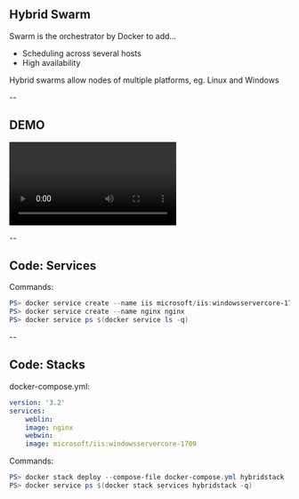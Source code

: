 ## Hybrid Swarm

Swarm is the orchestrator by Docker to add...

- Scheduling across several hosts
- High availability

Hybrid swarms allow nodes of multiple platforms, eg. Linux and Windows

--

## DEMO

<video id="hovercontrols">
    <source data-src="videos/Hybrid Swarm.mp4" type="video/mp4" />
</video>

--

## Code: Services

Commands:

```powershell
PS> docker service create --name iis microsoft/iis:windowsservercore-1709
PS> docker service create --name nginx nginx
PS> docker service ps $(docker service ls -q)
```

--

## Code: Stacks

docker-compose.yml:

```yaml
version: '3.2'
services:
    weblin:
    image: nginx
    webwin:
    image: microsoft/iis:windowsservercore-1709
```

Commands:

```powershell
PS> docker stack deploy --compose-file docker-compose.yml hybridstack
PS> docker service ps $(docker stack services hybridstack -q)
```